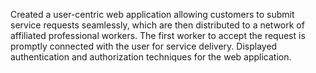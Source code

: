 Created a user-centric web application allowing customers to submit service requests seamlessly, which are then distributed to a network of affiliated professional workers. The first worker to accept the request is promptly connected with the user for service 
delivery. Displayed authentication and authorization techniques for the web application.
